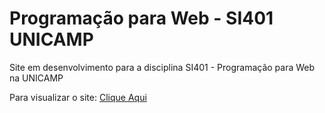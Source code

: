 # Programação para Web - SI401 UNICAMP

Site em desenvolvimento para a disciplina SI401 - Programação para Web na UNICAMP

Para visualizar o site: [Clique Aqui](https://thalesloreto.github.io/prog-web/index.html)
